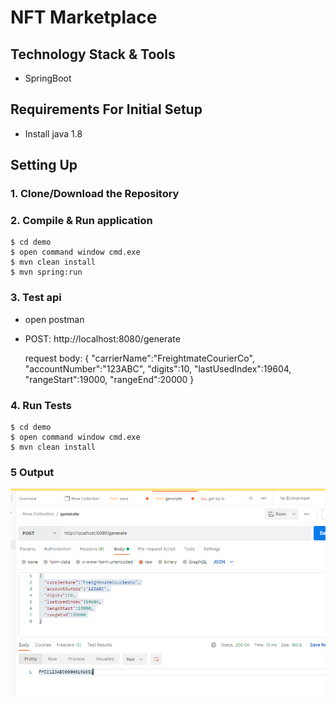 # NFT Marketplace

## Technology Stack & Tools

- SpringBoot
## Requirements For Initial Setup
- Install java 1.8

## Setting Up
### 1. Clone/Download the Repository 

### 2. Compile & Run application
```
$ cd demo
$ open command window cmd.exe
$ mvn clean install 
$ mvn spring:run 
```


### 3. Test api 

- open postman
- POST: http://localhost:8080/generate  

   request body:
  {
  "carrierName":"FreightmateCourierCo",
  "accountNumber":"123ABC",
  "digits":10,
  "lastUsedIndex":19604,
  "rangeStart":19000,
  "rangeEnd":20000
}
   
   


### 4. Run Tests
```
$ cd demo
$ open command window cmd.exe
$ mvn clean install 
```


### 5 Output

![Alt text](https://github.com/kpganvir/demo_consignment_number/blob/master/images/Capture.PNG "Output Postman")